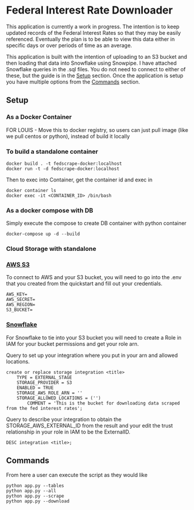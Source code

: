 # Federal Interest Rate Downloader

This application is currently a work in progress. The intention is to keep updated records of the Federal Interest Rates so that they may be easily referenced. Eventually the plan is to be able to view this data either in specific days or over periods of time as an average.

This application is built with the intention of uploading to an S3 bucket and then loading that data into Snowflake using Snowpipe. I have attached Snowflake queries in the .sql files. You do not need to connect to either of these, but the guide is in the [Setup](#setup) section. Once the application is setup you have multiple options from the [Commands](#commands) section.

## Setup

### As a Docker Container

FOR LOUIS - Move this to docker registry, so users can just pull image (like we pull centos or python), instead of build it locally

### To build a standalone container

```
docker build . -t fedscrape-docker:localhost
docker run -t -d fedscrape-docker:localhost
```

Then to exec into Container, get the container id and exec in

```
docker container ls
docker exec -it <CONTAINER_ID> /bin/bash
```

### As a docker compose with DB

Simply execute the compose to create DB container with python container

```
docker-compose up -d --build
```

### Cloud Storage with standalone
### <ins>AWS S3</ins>

To connect to AWS and your S3 bucket, you will need to go into the .env that you created from the quickstart and fill out your credentials.

```
AWS_KEY=
AWS_SECRET=
AWS_REGION=
S3_BUCKET=
```

### <ins>Snowflake</ins>

For Snowflake to tie into your S3 bucket you will need to create a Role in IAM for your bucket permissions and get your role arn.

Query to set up your integration where you put in your arn and allowed locations.

```
create or replace storage integration <title>
    TYPE = EXTERNAL_STAGE
    STORAGE_PROVIDER = S3
    ENABLED = TRUE
    STORAGE_AWS_ROLE_ARN = ''
    STORAGE_ALLOWED_LOCATIONS = ('')
        COMMENT = 'This is the bucket for downloading data scraped from the fed interest rates';
```

Query to describe your integration to obtain the STORAGE_AWS_EXTERNAL_ID from the result and your edit the trust relationship in your role in IAM to be the ExternalID.

```
DESC integration <title>;
```



## Commands
From here a user can execute the script as they would like

```
python app.py --tables
python app.py --all
python app.py --scrape
python app.py --download
```